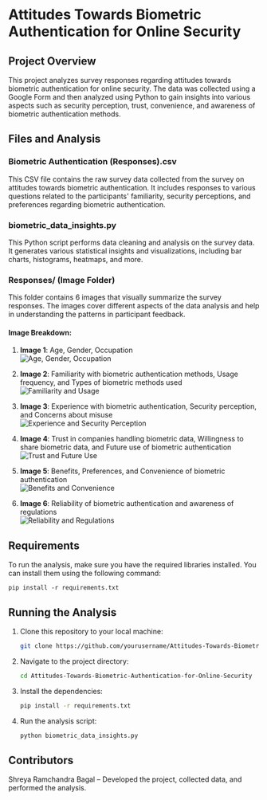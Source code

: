 
# Attitudes Towards Biometric Authentication for Online Security

## Project Overview
This project analyzes survey responses regarding attitudes towards biometric authentication for online security. The data was collected using a Google Form and then analyzed using Python to gain insights into various aspects such as security perception, trust, convenience, and awareness of biometric authentication methods.

## Files and Analysis

### **Biometric Authentication (Responses).csv**
This CSV file contains the raw survey data collected from the survey on attitudes towards biometric authentication. It includes responses to various questions related to the participants' familiarity, security perceptions, and preferences regarding biometric authentication.

### **biometric_data_insights.py**
This Python script performs data cleaning and analysis on the survey data. It generates various statistical insights and visualizations, including bar charts, histograms, heatmaps, and more.

### **Responses/** (Image Folder)
This folder contains 6 images that visually summarize the survey responses. The images cover different aspects of the data analysis and help in understanding the patterns in participant feedback.

#### Image Breakdown:
1. **Image 1**: Age, Gender, Occupation  
   ![Age, Gender, Occupation](Responses/Image1.jpg)

2. **Image 2**: Familiarity with biometric authentication methods, Usage frequency, and Types of biometric methods used  
   ![Familiarity and Usage](Responses/Image2.jpg)

3. **Image 3**: Experience with biometric authentication, Security perception, and Concerns about misuse  
   ![Experience and Security Perception](Responses/Image3.jpg)

4. **Image 4**: Trust in companies handling biometric data, Willingness to share biometric data, and Future use of biometric authentication  
   ![Trust and Future Use](Responses/Image4.jpg)

5. **Image 5**: Benefits, Preferences, and Convenience of biometric authentication  
   ![Benefits and Convenience](Responses/Image5.jpg)

6. **Image 6**: Reliability of biometric authentication and awareness of regulations  
   ![Reliability and Regulations](Responses/Image6.jpg)

## Requirements
To run the analysis, make sure you have the required libraries installed. You can install them using the following command:
```
pip install -r requirements.txt
```

## Running the Analysis
1. Clone this repository to your local machine:
   ```bash
   git clone https://github.com/yourusername/Attitudes-Towards-Biometric-Authentication-for-Online-Security.git
   ```
2. Navigate to the project directory:
   ```bash
   cd Attitudes-Towards-Biometric-Authentication-for-Online-Security
   ```
3. Install the dependencies:
   ```bash
   pip install -r requirements.txt
   ```
4. Run the analysis script:
   ```bash
   python biometric_data_insights.py
   ```

## Contributors
Shreya Ramchandra Bagal – Developed the project, collected data, and performed the analysis.

